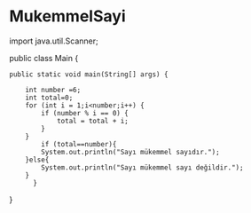 # MukemmelSayi

import java.util.Scanner;

public class Main {

    public static void main(String[] args) {

        int number =6;
        int total=0;
        for (int i = 1;i<number;i++) {
            if (number % i == 0) {
                total = total + i;
            }
        }
            if (total==number){
            System.out.println("Sayı mükemmel sayıdır.");
        }else{
            System.out.println("Sayı mükemmel sayı değildir.");
        }
          }
}
